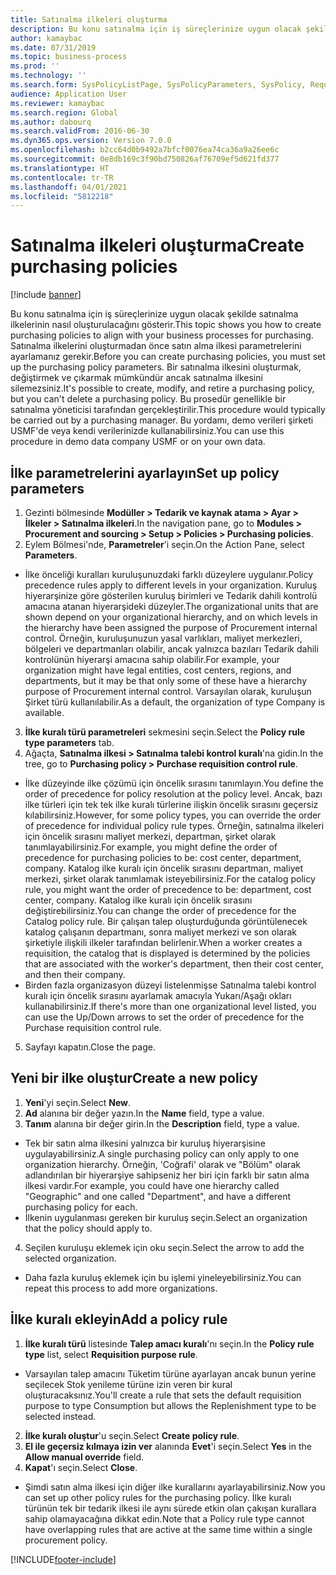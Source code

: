 ```yaml
---
title: Satınalma ilkeleri oluşturma
description: Bu konu satınalma için iş süreçlerinize uygun olacak şekilde satınalma ilkelerinin nasıl oluşturulacağını gösterir.
author: kamaybac
ms.date: 07/31/2019
ms.topic: business-process
ms.prod: ''
ms.technology: ''
ms.search.form: SysPolicyListPage, SysPolicyParameters, SysPolicy, RequisitionPurposeRule
audience: Application User
ms.reviewer: kamaybac
ms.search.region: Global
ms.author: dabourq
ms.search.validFrom: 2016-06-30
ms.dyn365.ops.version: Version 7.0.0
ms.openlocfilehash: b2cc64d0b9492a7bfcf0076ea74ca36a9a26ee6c
ms.sourcegitcommit: 0e8db169c3f90bd750826af76709ef5d621fd377
ms.translationtype: HT
ms.contentlocale: tr-TR
ms.lasthandoff: 04/01/2021
ms.locfileid: "5812218"
---
```

# <a name="create-purchasing-policies"></a><span data-ttu-id="93a9d-103">Satınalma ilkeleri oluşturma</span><span class="sxs-lookup"><span data-stu-id="93a9d-103">Create purchasing policies</span></span>

[!include [banner](../../includes/banner.md)]

<span data-ttu-id="93a9d-104">Bu konu satınalma için iş süreçlerinize uygun olacak şekilde satınalma ilkelerinin nasıl oluşturulacağını gösterir.</span><span class="sxs-lookup"><span data-stu-id="93a9d-104">This topic shows you how to create purchasing policies to align with your business processes for purchasing.</span></span> <span data-ttu-id="93a9d-105">Satınalma ilkelerini oluşturmadan önce satın alma ilkesi parametrelerini ayarlamanız gerekir.</span><span class="sxs-lookup"><span data-stu-id="93a9d-105">Before you can create purchasing policies, you must set up the purchasing policy parameters.</span></span> <span data-ttu-id="93a9d-106">Bir satınalma ilkesini oluşturmak, değiştirmek ve çıkarmak mümkündür ancak satınalma ilkesini silemezsiniz.</span><span class="sxs-lookup"><span data-stu-id="93a9d-106">It's possible to create, modify, and retire a purchasing policy, but you can't delete a purchasing policy.</span></span> <span data-ttu-id="93a9d-107">Bu prosedür genellikle bir satınalma yöneticisi tarafından gerçekleştirilir.</span><span class="sxs-lookup"><span data-stu-id="93a9d-107">This procedure would typically be carried out by a purchasing manager.</span></span> <span data-ttu-id="93a9d-108">Bu yordamı, demo verileri şirketi USMF'de veya kendi verilerinizde kullanabilirsiniz.</span><span class="sxs-lookup"><span data-stu-id="93a9d-108">You can use this procedure in demo data company USMF or on your own data.</span></span>


## <a name="set-up-policy-parameters"></a><span data-ttu-id="93a9d-109">İlke parametrelerini ayarlayın</span><span class="sxs-lookup"><span data-stu-id="93a9d-109">Set up policy parameters</span></span>
1. <span data-ttu-id="93a9d-110">Gezinti bölmesinde **Modüller > Tedarik ve kaynak atama > Ayar > İlkeler > Satınalma ilkeleri**.</span><span class="sxs-lookup"><span data-stu-id="93a9d-110">In the navigation pane, go to **Modules > Procurement and sourcing > Setup > Policies > Purchasing policies**.</span></span>
2. <span data-ttu-id="93a9d-111">Eylem Bölmesi'nde, **Parametreler**'i seçin.</span><span class="sxs-lookup"><span data-stu-id="93a9d-111">On the Action Pane, select **Parameters**.</span></span>
- <span data-ttu-id="93a9d-112">İlke önceliği kuralları kuruluşunuzdaki farklı düzeylere uygulanır.</span><span class="sxs-lookup"><span data-stu-id="93a9d-112">Policy precedence rules apply to different levels in your organization.</span></span> <span data-ttu-id="93a9d-113">Kuruluş hiyerarşinize göre gösterilen kuruluş birimleri ve Tedarik dahili kontrolü amacına atanan hiyerarşideki düzeyler.</span><span class="sxs-lookup"><span data-stu-id="93a9d-113">The organizational units that are shown depend on your organizational hierarchy, and on which levels in the hierarchy have been assigned the purpose of Procurement internal control.</span></span> <span data-ttu-id="93a9d-114">Örneğin, kuruluşunuzun yasal varlıkları, maliyet merkezleri, bölgeleri ve departmanları olabilir, ancak yalnızca bazıları Tedarik dahili kontrolünün hiyerarşi amacına sahip olabilir.</span><span class="sxs-lookup"><span data-stu-id="93a9d-114">For example, your organization might have legal entities, cost centers, regions, and departments, but it may be that only some of these have a hierarchy purpose of Procurement internal control.</span></span> <span data-ttu-id="93a9d-115">Varsayılan olarak, kuruluşun Şirket türü kullanılabilir.</span><span class="sxs-lookup"><span data-stu-id="93a9d-115">As a default, the organization of type Company is available.</span></span>  
3. <span data-ttu-id="93a9d-116">**İlke kuralı türü parametreleri** sekmesini seçin.</span><span class="sxs-lookup"><span data-stu-id="93a9d-116">Select the **Policy rule type parameters** tab.</span></span>
4. <span data-ttu-id="93a9d-117">Ağaçta, **Satınalma ilkesi > Satınalma talebi kontrol kuralı**'na gidin.</span><span class="sxs-lookup"><span data-stu-id="93a9d-117">In the tree, go to **Purchasing policy > Purchase requisition control rule**.</span></span>
- <span data-ttu-id="93a9d-118">İlke düzeyinde ilke çözümü için öncelik sırasını tanımlayın.</span><span class="sxs-lookup"><span data-stu-id="93a9d-118">You define the order of precedence for policy resolution at the policy level.</span></span> <span data-ttu-id="93a9d-119">Ancak, bazı ilke türleri için tek tek ilke kuralı türlerine ilişkin öncelik sırasını geçersiz kılabilirsiniz.</span><span class="sxs-lookup"><span data-stu-id="93a9d-119">However, for some policy types, you can override the order of precedence for individual policy rule types.</span></span> <span data-ttu-id="93a9d-120">Örneğin, satınalma ilkeleri için öncelik sırasını maliyet merkezi, departman, şirket olarak tanımlayabilirsiniz.</span><span class="sxs-lookup"><span data-stu-id="93a9d-120">For example, you might define the order of precedence for purchasing policies to be: cost center, department, company.</span></span> <span data-ttu-id="93a9d-121">Katalog ilke kuralı için öncelik sırasını departman, maliyet merkezi, şirket olarak tanımlamak isteyebilirsiniz.</span><span class="sxs-lookup"><span data-stu-id="93a9d-121">For the catalog policy rule, you might want the order of precedence to be: department, cost center, company.</span></span> <span data-ttu-id="93a9d-122">Katalog ilke kuralı için öncelik sırasını değiştirebilirsiniz.</span><span class="sxs-lookup"><span data-stu-id="93a9d-122">You can change the order of precedence for the Catalog policy rule.</span></span> <span data-ttu-id="93a9d-123">Bir çalışan talep oluşturduğunda görüntülenecek katalog çalışanın departmanı, sonra maliyet merkezi ve son olarak şirketiyle ilişkili ilkeler tarafından belirlenir.</span><span class="sxs-lookup"><span data-stu-id="93a9d-123">When a worker creates a requisition, the catalog that is displayed is determined by the policies that are associated with the worker's department, then their cost center, and then their company.</span></span>  
- <span data-ttu-id="93a9d-124">Birden fazla organizasyon düzeyi listelenmişse Satınalma talebi kontrol kuralı için öncelik sırasını ayarlamak amacıyla Yukarı/Aşağı okları kullanabilirsiniz.</span><span class="sxs-lookup"><span data-stu-id="93a9d-124">If there's more than one organizational level listed, you can use the Up/Down arrows to set the order of precedence for the Purchase requisition control rule.</span></span>  
5. <span data-ttu-id="93a9d-125">Sayfayı kapatın.</span><span class="sxs-lookup"><span data-stu-id="93a9d-125">Close the page.</span></span>

## <a name="create-a-new-policy"></a><span data-ttu-id="93a9d-126">Yeni bir ilke oluştur</span><span class="sxs-lookup"><span data-stu-id="93a9d-126">Create a new policy</span></span>
1. <span data-ttu-id="93a9d-127">**Yeni**'yi seçin.</span><span class="sxs-lookup"><span data-stu-id="93a9d-127">Select **New**.</span></span>
2. <span data-ttu-id="93a9d-128">**Ad** alanına bir değer yazın.</span><span class="sxs-lookup"><span data-stu-id="93a9d-128">In the **Name** field, type a value.</span></span>
3. <span data-ttu-id="93a9d-129">**Tanım** alanına bir değer girin.</span><span class="sxs-lookup"><span data-stu-id="93a9d-129">In the **Description** field, type a value.</span></span>
- <span data-ttu-id="93a9d-130">Tek bir satın alma ilkesini yalnızca bir kuruluş hiyerarşisine uygulayabilirsiniz.</span><span class="sxs-lookup"><span data-stu-id="93a9d-130">A single purchasing policy can only apply to one organization hierarchy.</span></span> <span data-ttu-id="93a9d-131">Örneğin, 'Coğrafi' olarak ve "Bölüm" olarak adlandırılan bir hiyerarşiye sahipseniz her biri için farklı bir satın alma ilkesi vardır.</span><span class="sxs-lookup"><span data-stu-id="93a9d-131">For example, you could have one hierarchy called "Geographic" and one called "Department", and have a different purchasing policy for each.</span></span>  
- <span data-ttu-id="93a9d-132">İlkenin uygulanması gereken bir kuruluş seçin.</span><span class="sxs-lookup"><span data-stu-id="93a9d-132">Select an organization that the policy should apply to.</span></span>  
4. <span data-ttu-id="93a9d-133">Seçilen kuruluşu eklemek için oku seçin.</span><span class="sxs-lookup"><span data-stu-id="93a9d-133">Select the arrow to add the selected organization.</span></span>
- <span data-ttu-id="93a9d-134">Daha fazla kuruluş eklemek için bu işlemi yineleyebilirsiniz.</span><span class="sxs-lookup"><span data-stu-id="93a9d-134">You can repeat this process to add more organizations.</span></span>  

## <a name="add-a-policy-rule"></a><span data-ttu-id="93a9d-135">İlke kuralı ekleyin</span><span class="sxs-lookup"><span data-stu-id="93a9d-135">Add a policy rule</span></span>
1. <span data-ttu-id="93a9d-136">**İlke kuralı türü** listesinde **Talep amacı kuralı**'nı seçin.</span><span class="sxs-lookup"><span data-stu-id="93a9d-136">In the **Policy rule type** list, select **Requisition purpose rule**.</span></span>
- <span data-ttu-id="93a9d-137">Varsayılan talep amacını Tüketim türüne ayarlayan ancak bunun yerine seçilecek Stok yenileme türüne izin veren bir kural oluşturacaksınız.</span><span class="sxs-lookup"><span data-stu-id="93a9d-137">You'll create a rule that sets the default requisition purpose to type Consumption but allows the Replenishment type to be selected instead.</span></span>  
2. <span data-ttu-id="93a9d-138">**İlke kuralı oluştur**'u seçin.</span><span class="sxs-lookup"><span data-stu-id="93a9d-138">Select **Create policy rule**.</span></span>
3. <span data-ttu-id="93a9d-139">**El ile geçersiz kılmaya izin ver** alanında **Evet**'i seçin.</span><span class="sxs-lookup"><span data-stu-id="93a9d-139">Select **Yes** in the **Allow manual override** field.</span></span>
4. <span data-ttu-id="93a9d-140">**Kapat**'ı seçin.</span><span class="sxs-lookup"><span data-stu-id="93a9d-140">Select **Close**.</span></span>
- <span data-ttu-id="93a9d-141">Şimdi satın alma ilkesi için diğer ilke kurallarını ayarlayabilirsiniz.</span><span class="sxs-lookup"><span data-stu-id="93a9d-141">Now you can set up other policy rules for the purchasing policy.</span></span> <span data-ttu-id="93a9d-142">İlke kuralı türünün tek bir tedarik ilkesi ile aynı sürede etkin olan çakışan kurallara sahip olamayacağına dikkat edin.</span><span class="sxs-lookup"><span data-stu-id="93a9d-142">Note that a Policy rule type cannot have overlapping rules that are active at the same time within a single procurement policy.</span></span>  



[!INCLUDE[footer-include](../../../includes/footer-banner.md)]